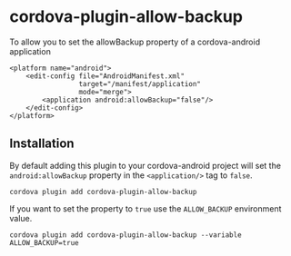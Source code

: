 # cordova-plugin-allow-backup
To allow you to set the allowBackup property of a cordova-android application

```
<platform name="android">
    <edit-config file="AndroidManifest.xml"
                 target="/manifest/application"
                 mode="merge">
        <application android:allowBackup="false"/>
    </edit-config>
</platform>
```

## Installation

By default adding this plugin to your cordova-android project will set the `android:allowBackup` property in the `<application/>` tag to `false`.

```
cordova plugin add cordova-plugin-allow-backup
```

If you want to set the property to `true` use the `ALLOW_BACKUP` environment value.

```
cordova plugin add cordova-plugin-allow-backup --variable ALLOW_BACKUP=true
```
